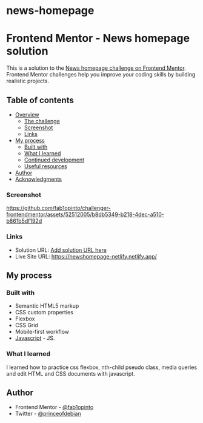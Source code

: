 # news-homepage
# Frontend Mentor - News homepage solution

This is a solution to the [News homepage challenge on Frontend Mentor](https://www.frontendmentor.io/challenges/news-homepage-H6SWTa1MFl). Frontend Mentor challenges help you improve your coding skills by building realistic projects. 

## Table of contents

- [Overview](#overview)
  - [The challenge](#the-challenge)
  - [Screenshot](#screenshot)
  - [Links](#links)
- [My process](#my-process)
  - [Built with](#built-with)
  - [What I learned](#what-i-learned)
  - [Continued development](#continued-development)
  - [Useful resources](#useful-resources)
- [Author](#author)
- [Acknowledgments](#acknowledgments)


### Screenshot

https://github.com/fab1opinto/challenger-frontendmentor/assets/52512005/b8db5349-b218-4dec-a510-b861b5df192d


### Links

- Solution URL: [Add solution URL here](https://your-solution-url.com)
- Live Site URL: https://newshomepage-netlify.netlify.app/

## My process

### Built with

- Semantic HTML5 markup
- CSS custom properties
- Flexbox
- CSS Grid
- Mobile-first workflow
- [Javascript](https://www.javascript.com/) - JS.

### What I learned

I learned how to practice css flexbox, nth-child pseudo class, media queries and edit HTML and CSS documents with javascript.

## Author

- Frontend Mentor - [@fab1opinto](https://www.frontendmentor.io/profile/fab1opinto)
- Twitter - [@princeofdebian](https://www.twitter.com/princeofdebian)


